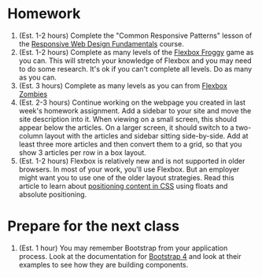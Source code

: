 # Homework

1. (Est. 1-2 hours) Complete the "Common Responsive Patterns" lesson of the [Responsive Web Design Fundamentals](https://www.udacity.com/course/responsive-web-design-fundamentals--ud893) course.
2. (Est. 1-2 hours) Complete as many levels of the [Flexbox Froggy](http://flexboxfroggy.com/) game as you can. This will stretch your knowledge of Flexbox and you may need to do some research. It's ok if you can't complete all levels. Do as many as you can.
3. (Est. 3 hours) Complete as many levels as you can from [Flexbox Zombies](http://flexboxzombies.com/)
4. (Est. 2-3 hours) Continue working on the webpage you created in last week's homework assignment. Add a sidebar to your site and move the site description into it. When viewing on a small screen, this should appear below the articles. On a larger screen, it should switch to a two-column layout with the articles and sidebar sitting side-by-side. Add at least three more articles and then convert them to a grid, so that you show 3 articles per row in a box layout.
5. (Est. 1-2 hours) Flexbox is relatively new and is not supported in older browsers. In most of your work, you'll use Flexbox. But an employer might want you to use one of the older layout strategies. Read this article to learn about [positioning content in CSS](http://learn.shayhowe.com/html-css/positioning-content/) using floats and absolute positioning.

# Prepare for the next class

1. (Est. 1 hour) You may remember Bootstrap from your application process. Look at the documentation for [Bootstrap 4](https://v4-alpha.getbootstrap.com/) and look at their examples to see how they are building components.
